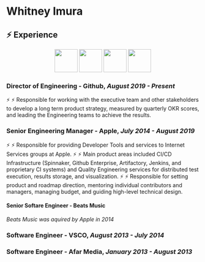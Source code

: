 # Whitney Imura


## :zap: Experience

<p align='center'>
 <img height="60" src="https://iconsetc.com/icons-watermarks/flat-square-white-on-black/bfa/bfa_brands-github-square/bfa_brands-github-square_flat-square-white-on-black_512x512.png">    
 <img height="60" src="https://encrypted-tbn0.gstatic.com/images?q=tbn:ANd9GcSDEhIr0bi1lsn-a6c5TtQNKihUftR7LBvOvg&usqp=CAU">
 <img height="60" src="https://i.pinimg.com/originals/f8/dc/5b/f8dc5b9909819a9b17c212f57ed637dc.png">
 <img height="60" src="https://media.glassdoor.com/sqll/735329/afar-media-squarelogo-1464078745383.png">
</p>


### Director of Engineering - Github,  _August 2019 - Present_

:zap: :zap: Responsible for working with the executive team and other stakeholders to develop a long term product strategy, measured by quarterly OKR scores, and leading the Engineering teams to achieve the results. 

### Senior Engineering Manager - Apple, _July 2014 - August 2019_

:zap: :zap: Responsible for providing Developer Tools and services to Internet Services groups at Apple.
:zap: :zap: Main product areas included CI/CD Infrastructure (Spinnaker, Github Enterprise, Artifactory, Jenkins, and proprietary CI systems) and Quality Engineering services for distributed test execution, results storage, and visualization.
:zap: :zap: Responsible for setting product and roadmap direction, mentoring individual contributors and managers, managing budget, and guiding high-level technical design.

#### Senior Softare Engineer - Beats Music
_Beats Music was aquired by Apple in 2014_


### Software Engineer - VSCO, _August 2013 - July 2014_



### Software Engineer - Afar Media, _January 2013 - August 2013_



